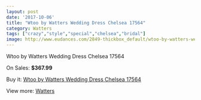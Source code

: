 ```yaml
---
layout: post
date: '2017-10-06'
title: "Wtoo by Watters Wedding Dress Chelsea 17564"
category: Watters
tags: ["crazy","style","special","chelsea","bridal"]
image: http://www.eudances.com/2849-thickbox_default/wtoo-by-watters-wedding-dress-chelsea-17564.jpg
---
```

Wtoo by Watters Wedding Dress Chelsea 17564

On Sales: **$367.99**
<a href="https://www.eudances.com/en/watters/977-wtoo-by-watters-wedding-dress-chelsea-17564.html"><amp-img layout="responsive" width="600" height="600" src="//www.eudances.com/2849-thickbox_default/wtoo-by-watters-wedding-dress-chelsea-17564.jpg" alt="Wtoo by Watters Wedding Dress Chelsea 17564 0" /></a>
<a href="https://www.eudances.com/en/watters/977-wtoo-by-watters-wedding-dress-chelsea-17564.html"><amp-img layout="responsive" width="600" height="600" src="//www.eudances.com/2850-thickbox_default/wtoo-by-watters-wedding-dress-chelsea-17564.jpg" alt="Wtoo by Watters Wedding Dress Chelsea 17564 1" /></a>

Buy it: [Wtoo by Watters Wedding Dress Chelsea 17564](https://www.eudances.com/en/watters/977-wtoo-by-watters-wedding-dress-chelsea-17564.html "Wtoo by Watters Wedding Dress Chelsea 17564")

View more: [Watters](https://www.eudances.com/en/12-watters "Watters")